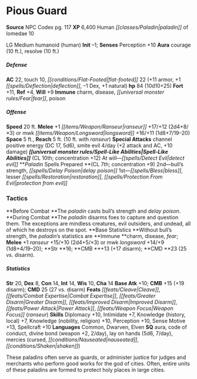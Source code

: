 ﻿---
cssclass: [monsters]
title1: Pious Guard
title2: Pious Guard
CR: 9
sources:
- name: NPC Codex
  page: 117
  link: http://paizo.com/products/btpy8v3a?Pathfinder-Roleplaying-Game-NPC-Codex
XP: 6400
race: Human
classes:
- paladin of Iomedae 10
alignment: LG
size: Medium
type: humanoid
subtypes:
- human
initiative:
  bonus: -1
auras:
- name: courage
  radius: 10
- name: resolve
  radius: 10
AC:
  AC: 22
  touch: 10
  flat_footed: 22
  components:
    armor: 11
    deflection: 1
    dex: -1
    natural: 1
HP:
  HP: 84
  long: 10d10+25
saves:
  fort: 11
  ref: 4
  will: 9
immunities:
- charm
- disease
- fear
- poison
speeds:
  base: 20
attacks:
  melee:
  - - text: +1 ranseur +17/+12 (2d4+8/×3)
      entries:
      - - damage: 2d4+8
          crit_multiplier: 3
      attack: +1 ranseur
      bonus:
      - 17
      - 12
  - - text: mwk longsword +16/+11 (1d8+7/19-20)
      entries:
      - - damage: 1d8+7
          crit_range: 19-20
      attack: mwk longsword
      bonus:
      - 16
      - 11
  special:
  - channel positive energy (DC 17, 5d6)
  - smite evil 4/day (+2 attack and AC, +10 damage)
space: 5
reach: 5
reach_other: 10 ft. with ranseur
spell_like_abilities:
  entries:
  - name: detect evil
    source: default
    freq: At will
  sources:
  - name: default
    CL: 10
    concentration: 12
spells:
  entries:
  - name: bull's strength
    source: Paladin
    level: 2
  - name: delay poison
    source: Paladin
    level: 2
  - name: bless
    source: Paladin
    level: 1
  - name: lesser restoration
    source: Paladin
    level: 1
  - name: protection from evil
    source: Paladin
    level: 1
  sources:
  - name: Paladin
    type: prepared
    CL: 7
    concentration: 9
tactics:
  Before Combat: The paladin casts bull's strength and delay poison.
  During Combat: The paladin disarms foes to capture and question them. The exceptions
    are mindless creatures, evil outsiders, and undead, all of which he destroys on
    the spot.
  Base Statistics: Without bull's strength, the paladin's statistics are Immune charm,
    disease, fear; Melee +1 ranseur +15/+10 (2d4+5/×3) or mwk longsword +14/+9 (1d8+4/19-20);
    Str 16; CMB +13 (+17 disarm); CMD 23 (25 vs. disarm).
ability_scores:
  STR: 20
  DEX: 8
  CON: 14
  INT: 14
  WIS: 10
  CHA: 14
BAB: 10
CMB: 15
CMB_other: +19 disarm
CMD: 25
CMD_other: 27 vs. disarm
feats:
- name: Cleave
- name: Combat Expertise
- name: Greater Disarm
- name: Improved Disarm
- name: Power Attack
- name: Weapon Focus (ranseur)
skills:
  Diplomacy: 10
  Intimidate: 7
  Knowledge (history): 7
  Knowledge (local): 7
  Knowledge (nobility): 10
  Knowledge (religion): 10
  Perception: 10
  Sense Motive: 13
  Spellcraft: 10
languages:
- Common
- Dwarven
- Elven
special_qualities:
- aura
- code of conduct
- divine bond (weapon +2, 2/day)
- lay on hands (5d6, 7/day)
- mercies (cursed, nauseated, shaken)
desc_long: These paladins often serve as guards, or administer justice for judges
  and merchants who perform good works for the god of cities. Often, entire units
  of these paladins are formed to protect holy places in large cities.

---

# Pious Guard

**Source** NPC Codex pg. 117
**XP** 6,400
Human _[[classes/Paladin|paladin]]_ of Iomedae 10

LG Medium humanoid (human)
**Init** –1; **Senses** Perception +10
**Aura** courage (10 ft.), resolve (10 ft.)

##### Defense

**AC** 22, touch 10, _[[conditions/Flat-Footed|flat-footed]]_ 22 (+11 armor, +1 _[[spells/Deflection|deflection]]_, –1 Dex, +1 natural)
**hp** 84 (10d10+25)
**Fort** +11, **Ref** +4, **Will** +9
**Immune** charm, disease, _[[universal monster rules/Fear|fear]]_, poison

##### Offense
**Speed** 20 ft.
**Melee** +1 _[[items/Weapon/Ranseur|ranseur]]_ +17/+12 (2d4+8/×3) or mwk _[[items/Weapon/Longsword|longsword]]_ +16/+11 (1d8+7/19–20)
**Space** 5 ft., **Reach** 5 ft. (10 ft. with _ranseur_)
**Special Attacks** channel positive energy (DC 17, 5d6), smite evil 4/day (+2 attack and AC, +10 damage)
**_[[universal monster rules/Spell-Like Abilities|Spell-Like Abilities]]_** (CL 10th; concentration +12)
At will—_[[spells/Detect Evil|detect evil]]_
**_Paladin_ Spells Prepared **(CL 7th; concentration +9)
2nd—bull’s strength, _[[spells/Delay Poison|delay poison]]_
1st—_[[spells/Bless|bless]]_, lesser _[[spells/Restoration|restoration]]_, _[[spells/Protection From Evil|protection from evil]]_

### Tactics

**Before Combat **The _paladin_ casts bull’s strength and _delay poison_.
**During Combat **The _paladin_ disarms foes to capture and question them. The exceptions are mindless creatures, evil outsiders, and undead, all of which he destroys on the spot.
**Base Statistics **Without bull’s strength, the _paladin_’s statistics are **Immune **charm, disease, _fear_; **Melee** +1 _ranseur_ +15/+10 (2d4+5/×3) or mwk _longsword_ +14/+9 (1d8+4/19–20); **Str **16; **CMB **+13 (+17 disarm); **CMD **23 (25 vs. disarm).

##### Statistics
**Str** 20, **Dex** 8, **Con** 14, **Int** 14, **Wis** 10, **Cha** 14
**Base Atk** +10; **CMB** +15 (+19 disarm); **CMD** 25 (27 vs. disarm)
**Feats** _[[feats/Cleave|Cleave]]_, _[[feats/Combat Expertise|Combat Expertise]]_, _[[feats/Greater Disarm|Greater Disarm]]_, _[[feats/Improved Disarm|Improved Disarm]]_, _[[feats/Power Attack|Power Attack]]_, _[[feats/Weapon Focus|Weapon Focus]]_ (_ranseur_)
**Skills** Diplomacy +10, Intimidate +7, Knowledge (history, local) +7, Knowledge (nobility, religion) +10, Perception +10, Sense Motive +13, Spellcraft +10
**Languages** Common, Dwarven, Elven
**SQ** aura, code of conduct, divine bond (weapon +2, 2/day), lay on hands (5d6, 7/day), mercies (cursed, _[[conditions/Nauseated|nauseated]]_, _[[conditions/Shaken|shaken]]_)

These paladins often serve as guards, or administer justice for judges and merchants who perform good works for the god of cities. Often, entire units of these paladins are formed to protect holy places in large cities.